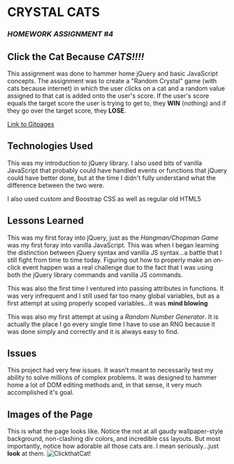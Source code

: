 # CRYSTAL CATS
### *HOMEWORK ASSIGNMENT #4*
## Click the Cat Because *CATS!!!!*
This assignment was done to hammer home jQuery and basic JavaScript concepts. The assignment was to create a "Random Crystal" game (with cats because internet) in which the user clicks on a cat and a random value assigned to that cat is added onto the user's score. If the user's score equals the target score the user is trying to get to, they **WIN** (nothing) and if they go over the target score, they **LOSE**.

[Link to Gitpages](https://oitowl7.github.io/crystals/)

## Technologies Used
This was my introduction to jQuery library. I also used bits of vanilla JavaScript that probably could have handled events or functions that jQuery could have better done, but at the time I didn't fully understand what the difference between the two were. 

I also used custom and Boostrap CSS as well as regular old HTML5

## Lessons Learned
This was my first foray into jQuery, just as the *Hangman/Chopman Game* was my first foray into vanilla JavaScript. This was when I began learning the distinction between jQuery syntax and vanilla JS syntax...a battle that I still fight from time to time today. Figuring out how to properly make an on-click event happen was a real challenge due to the fact that I was using both the jQuery library commands and vanilla JS commands.

This was also the first time I ventured into passing attributes in functions. It was very infrequent and I still used far too many global variables, but as a first attempt at using properly scoped variables...it was **mind blowing**

This was also my first attempt at using a *Random Number Generator*. It is actually the place I go every single time I have to use an RNG because it was done simply and correctly and it is always easy to find.

## Issues
This project had very few issues. It wasn't meant to necessarily test my ability to solve millions of complex problems. It was designed to hammer home a lot of DOM editing methods and, in that sense, it very much accomplished it's goal.

## Images of the Page
This is what the page looks like. Notice the not at all gaudy wallpaper-style background, non-clashing div colors, and incredible css layouts. But most importantly, notice how adorable all those cats are. I mean seriously...just **look** at them.
![ClickthatCat!](https://i.imgur.com/iNTinlp.jpg)
